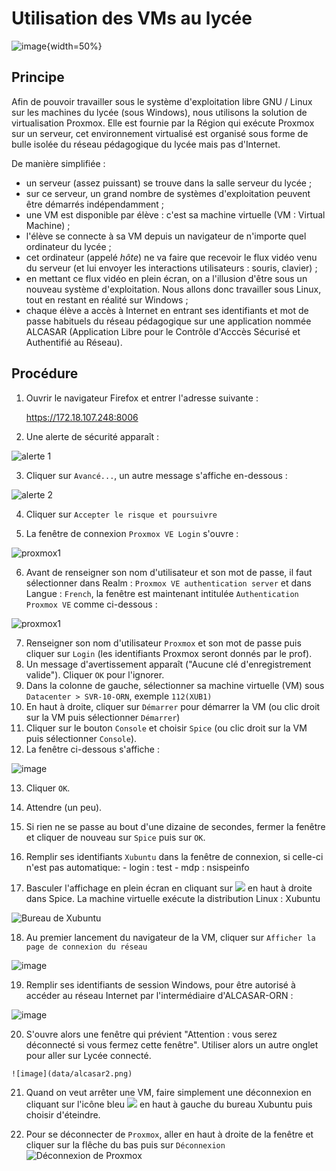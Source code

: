 # Utilisation des VMs au lycée

![image](data/logo.jpg){width=50%}

## Principe
Afin de pouvoir travailler sous le système d'exploitation libre GNU / Linux sur les machines du lycée (sous Windows), nous utilisons la solution de virtualisation Proxmox. Elle est fournie par la Région qui exécute Proxmox sur un serveur, cet environnement virtualisé est organisé sous forme de bulle isolée du réseau pédagogique du lycée mais pas d'Internet.

De manière simplifiée : 

- un serveur (assez puissant) se trouve dans la salle serveur du lycée ;
- sur ce serveur, un grand nombre de systèmes d'exploitation peuvent être démarrés indépendamment ;
- une VM est disponible par élève : c'est sa machine virtuelle (VM : Virtual Machine) ;
- l'élève se connecte à sa VM depuis un navigateur de n'importe quel ordinateur du lycée ;
- cet ordinateur (appelé *hôte*) ne va faire que recevoir le flux vidéo venu du serveur (et lui envoyer les interactions utilisateurs : souris, clavier) ;
- en mettant ce flux vidéo en plein écran, on a l'illusion d'être sous un nouveau système d'exploitation. Nous allons donc travailler sous Linux, tout en restant en réalité sur Windows ;
- chaque élève a accès à Internet en entrant ses identifiants et mot de passe habituels du réseau pédagogique sur une application nommée ALCASAR (Application Libre pour le Contrôle d'Acccès Sécurisé et Authentifié au Réseau).

## Procédure

1. Ouvrir le navigateur Firefox et entrer l'adresse suivante :
      
   https://172.18.107.248:8006
   
2. Une alerte de sécurité apparaît :

![alerte 1](data/alerte.png) 
   
3. Cliquer sur `Avancé...`, un autre message s'affiche en-dessous :
    
![alerte 2](data/alerte2.png) 

4. Cliquer sur `Accepter le risque et poursuivre` 
   
5. La fenêtre de connexion `Proxmox VE Login` s'ouvre :

![proxmox1](data/proxmox_VE_Login.png)

6. Avant de renseigner son nom d'utilisateur et son mot de passe, il faut sélectionner dans Realm : `Proxmox VE authentication server` et dans Langue : `French`, la fenêtre est maintenant intitulée `Authentication Proxmox VE` comme ci-dessous :

![proxmox1](data/proxmox.png)

7. Renseigner son nom d'utilisateur `Proxmox` et son mot de passe puis cliquer sur `Login` (les identifiants Proxmox seront donnés par le prof).
8. Un message d'avertissement apparaît ("Aucune clé d'enregistrement valide"). Cliquer `OK` pour l'ignorer.
9.  Dans la colonne de gauche, sélectionner sa machine virtuelle (VM) sous `Datacenter > SVR-10-ORN`, exemple `112(XUB1)`
10. En haut à droite, cliquer sur `Démarrer` pour démarrer la VM (ou clic droit sur la VM puis sélectionner `Démarrer`)
11. Cliquer sur le bouton `Console` et choisir `Spice` (ou clic droit sur la VM puis sélectionner `Console`).
12. La fenêtre ci-dessous s'affiche :
    
![image](data/spice.png)

13.   Cliquer `OK`.
14.   Attendre (un peu).
15.  Si rien ne se passe au bout d'une dizaine de secondes, fermer la fenêtre et cliquer de nouveau sur `Spice` puis sur `OK`.
16.  Remplir ses identifiants `Xubuntu` dans la fenêtre de connexion, si celle-ci n'est pas automatique:
    - login : test
    - mdp : nsispeinfo

17.  Basculer l'affichage en plein écran en cliquant sur ![](data/plein_ecran.png) en haut à droite dans Spice.
La machine virtuelle exécute la distribution Linux : Xubuntu

![Bureau de Xubuntu](data/bureau.png)

18. Au premier lancement du navigateur de la VM, cliquer sur `Afficher la page de connexion du réseau` 

![image](data/alcasar0.png)

19. Remplir ses identifiants de session Windows, pour être autorisé à accéder au réseau Internet par l'intermédiaire d'ALCASAR-ORN :

![image](data/alcasar1.png)

20. S'ouvre alors une fenêtre qui prévient "Attention : vous serez déconnecté si vous fermez cette fenêtre". Utiliser alors un autre onglet pour aller sur Lycée connecté.

``![image](data/alcasar2.png)``

21.  Quand on veut arrêter une VM, faire simplement une déconnexion en cliquant sur l'icône bleu ![](data/menu_xubuntu.png) en haut à gauche du bureau Xubuntu puis choisir d'éteindre. 

22. Pour se déconnecter de ``Proxmox``, aller en haut à droite de la fenêtre et cliquer sur la flêche du bas puis sur ``Déconnexion`` ![Déconnexion de Proxmox](data/deconnexion_proxmox.png)